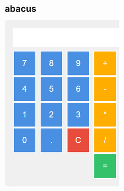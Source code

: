 # abacus
 
![image](https://github.com/LinEven/abacus/blob/e9cdd24ada9ee48ab4faf594a56225ca8c346436/demo.png)


